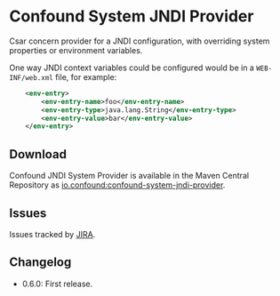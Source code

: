 # Confound System JNDI Provider

Csar concern provider for a JNDI configuration, with overriding system properties or environment variables.

One way JNDI context variables could be configured would be in a `WEB-INF/web.xml` file, for example:

```xml
	<env-entry>
		<env-entry-name>foo</env-entry-name>
		<env-entry-type>java.lang.String</env-entry-type>
		<env-entry-value>bar</env-entry-value>
	</env-entry>
```

## Download

Confound JNDI System Provider is available in the Maven Central Repository as [io.confound:confound-system-jndi-provider](https://search.maven.org/search?q=g:io.confound%20and%20a:confound-system-jndi-provider).

## Issues

Issues tracked by [JIRA](https://globalmentor.atlassian.net/projects/CONFOUND).

## Changelog

- 0.6.0: First release.
